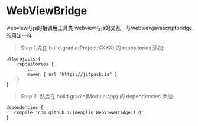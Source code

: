 # WebViewBridge
webview与js的相调用工具类
webview与js的交互，与webviewjavascriptbridge的用法一样
>  Step 1.先在 build.gradle(Project:XXXX) 的 repositories 添加:

    allprojects {
    	repositories {
    		...
    		maven { url "https://jitpack.io" }
    	}
    }

> Step 2. 然后在 build.gradle(Module:app) 的 dependencies 添加:

    dependencies {
       compile 'com.github.zuimengliu:WebViewBridge:1.0'
    }
